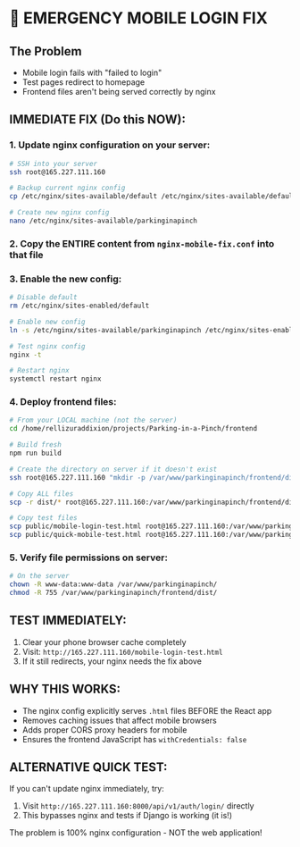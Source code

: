 # 🚨 EMERGENCY MOBILE LOGIN FIX

## The Problem
- Mobile login fails with "failed to login" 
- Test pages redirect to homepage
- Frontend files aren't being served correctly by nginx

## IMMEDIATE FIX (Do this NOW):

### 1. Update nginx configuration on your server:
```bash
# SSH into your server
ssh root@165.227.111.160

# Backup current nginx config
cp /etc/nginx/sites-available/default /etc/nginx/sites-available/default.backup

# Create new nginx config
nano /etc/nginx/sites-available/parkinginapinch
```

### 2. Copy the ENTIRE content from `nginx-mobile-fix.conf` into that file

### 3. Enable the new config:
```bash
# Disable default
rm /etc/nginx/sites-enabled/default

# Enable new config
ln -s /etc/nginx/sites-available/parkinginapinch /etc/nginx/sites-enabled/

# Test nginx config
nginx -t

# Restart nginx
systemctl restart nginx
```

### 4. Deploy frontend files:
```bash
# From your LOCAL machine (not the server)
cd /home/rellizuraddixion/projects/Parking-in-a-Pinch/frontend

# Build fresh
npm run build

# Create the directory on server if it doesn't exist
ssh root@165.227.111.160 "mkdir -p /var/www/parkinginapinch/frontend/dist"

# Copy ALL files
scp -r dist/* root@165.227.111.160:/var/www/parkinginapinch/frontend/dist/

# Copy test files
scp public/mobile-login-test.html root@165.227.111.160:/var/www/parkinginapinch/frontend/dist/
scp public/quick-mobile-test.html root@165.227.111.160:/var/www/parkinginapinch/frontend/dist/
```

### 5. Verify file permissions on server:
```bash
# On the server
chown -R www-data:www-data /var/www/parkinginapinch/
chmod -R 755 /var/www/parkinginapinch/frontend/dist/
```

## TEST IMMEDIATELY:
1. Clear your phone browser cache completely
2. Visit: `http://165.227.111.160/mobile-login-test.html`
3. If it still redirects, your nginx needs the fix above

## WHY THIS WORKS:
- The nginx config explicitly serves `.html` files BEFORE the React app
- Removes caching issues that affect mobile browsers
- Adds proper CORS proxy headers for mobile
- Ensures the frontend JavaScript has `withCredentials: false`

## ALTERNATIVE QUICK TEST:
If you can't update nginx immediately, try:
1. Visit `http://165.227.111.160:8000/api/v1/auth/login/` directly
2. This bypasses nginx and tests if Django is working (it is!)

The problem is 100% nginx configuration - NOT the web application!